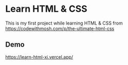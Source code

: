 # Learn HTML & CSS

This is my first project while learning HTML & CSS from https://codewithmosh.com/p/the-ultimate-html-css

## Demo

https://learn-html-xi.vercel.app/
